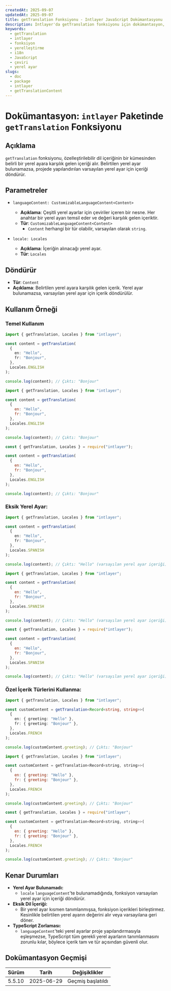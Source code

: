 ```yaml
---
createdAt: 2025-09-07
updatedAt: 2025-09-07
title: getTranslation Fonksiyonu - Intlayer JavaScript Dokümantasyonu
description: Intlayer'da getTranslation fonksiyonu için dokümantasyon, belirli yerel ayarlar için yerelleştirilmiş içeriği alır ve varsayılan yerel ayara geri döner.
keywords:
  - getTranslation
  - intlayer
  - fonksiyon
  - yerelleştirme
  - i18n
  - JavaScript
  - çeviri
  - yerel ayar
slugs:
  - doc
  - package
  - intlayer
  - getTranslationContent
---
```


# Dokümantasyon: `intlayer` Paketinde `getTranslation` Fonksiyonu

## Açıklama

`getTranslation` fonksiyonu, özelleştirilebilir dil içeriğinin bir kümesinden belirli bir yerel ayara karşılık gelen içeriği alır. Belirtilen yerel ayar bulunamazsa, projede yapılandırılan varsayılan yerel ayar için içeriği döndürür.

## Parametreler

- `languageContent: CustomizableLanguageContent<Content>`
  - **Açıklama**: Çeşitli yerel ayarlar için çeviriler içeren bir nesne. Her anahtar bir yerel ayarı temsil eder ve değeri karşılık gelen içeriktir.
  - **Tür**: `CustomizableLanguageContent<Content>`
    - `Content` herhangi bir tür olabilir, varsayılan olarak `string`.

- `locale: Locales`
  - **Açıklama**: İçeriğin alınacağı yerel ayar.
  - **Tür**: `Locales`

## Döndürür

- **Tür**: `Content`
- **Açıklama**: Belirtilen yerel ayara karşılık gelen içerik. Yerel ayar bulunamazsa, varsayılan yerel ayar için içerik döndürülür.

## Kullanım Örneği

### Temel Kullanım

```typescript codeFormat="typescript"
import { getTranslation, Locales } from "intlayer";

const content = getTranslation(
  {
    en: "Hello",
    fr: "Bonjour",
  },
  Locales.ENGLISH
);

console.log(content); // Çıktı: "Bonjour"
```

```javascript codeFormat="esm"
import { getTranslation, Locales } from "intlayer";

const content = getTranslation(
  {
    en: "Hello",
    fr: "Bonjour",
  },
  Locales.ENGLISH
);

console.log(content); // Çıktı: "Bonjour"
```

```javascript codeFormat="commonjs"
const { getTranslation, Locales } = require("intlayer");

const content = getTranslation(
  {
    en: "Hello",
    fr: "Bonjour",
  },
  Locales.ENGLISH
);

console.log(content); // Çıktı: "Bonjour"
```

### Eksik Yerel Ayar:

```typescript codeFormat="typescript"
import { getTranslation, Locales } from "intlayer";

const content = getTranslation(
  {
    en: "Hello",
    fr: "Bonjour",
  },
  Locales.SPANISH
);

console.log(content); // Çıktı: "Hello" (varsayılan yerel ayar içeriği)
```

```javascript codeFormat="esm"
import { getTranslation, Locales } from "intlayer";

const content = getTranslation(
  {
    en: "Hello",
    fr: "Bonjour",
  },
  Locales.SPANISH
);

console.log(content); // Çıktı: "Hello" (varsayılan yerel ayar içeriği)
```

```javascript codeFormat="commonjs"
const { getTranslation, Locales } = require("intlayer");

const content = getTranslation(
  {
    en: "Hello",
    fr: "Bonjour",
  },
  Locales.SPANISH
);

console.log(content); // Çıktı: "Hello" (varsayılan yerel ayar içeriği)
```

### Özel İçerik Türlerini Kullanma:

```typescript codeFormat="typescript"
import { getTranslation, Locales } from "intlayer";

const customContent = getTranslation<Record<string, string>>(
  {
    en: { greeting: "Hello" },
    fr: { greeting: "Bonjour" },
  },
  Locales.FRENCH
);

console.log(customContent.greeting); // Çıktı: "Bonjour"
```

```javascript codeFormat="esm"
import { getTranslation, Locales } from "intlayer";

const customContent = getTranslation<Record<string, string>>(
  {
    en: { greeting: "Hello" },
    fr: { greeting: "Bonjour" },
  },
  Locales.FRENCH
);

console.log(customContent.greeting); // Çıktı: "Bonjour"
```

```javascript codeFormat="commonjs"
const { getTranslation, Locales } = require("intlayer";

const customContent = getTranslation<Record<string, string>>(
  {
    en: { greeting: "Hello" },
    fr: { greeting: "Bonjour" },
  },
  Locales.FRENCH
);

console.log(customContent.greeting); // Çıktı: "Bonjour"
```

## Kenar Durumları

- **Yerel Ayar Bulunamadı:**
  - `locale` `languageContent`'te bulunamadığında, fonksiyon varsayılan yerel ayar için içeriği döndürür.
- **Eksik Dil İçeriği:**
  - Bir yerel ayar kısmen tanımlanmışsa, fonksiyon içerikleri birleştirmez. Kesinlikle belirtilen yerel ayarın değerini alır veya varsayılana geri döner.
- **TypeScript Zorlaması:**
  - `languageContent`'teki yerel ayarlar proje yapılandırmasıyla eşleşmezse, TypeScript tüm gerekli yerel ayarların tanımlanmasını zorunlu kılar, böylece içerik tam ve tür açısından güvenli olur.

## Dokümantasyon Geçmişi

| Sürüm  | Tarih      | Değişiklikler     |
| ------ | ---------- | ----------------- |
| 5.5.10 | 2025-06-29 | Geçmiş başlatıldı |

```

```
